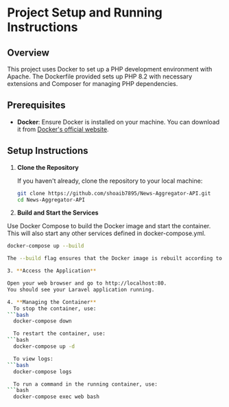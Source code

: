 # Project Setup and Running Instructions

## Overview

This project uses Docker to set up a PHP development environment with Apache. The Dockerfile provided sets up PHP 8.2 with necessary extensions and Composer for managing PHP dependencies.

## Prerequisites

- **Docker**: Ensure Docker is installed on your machine. You can download it from [Docker's official website](https://www.docker.com/products/docker-desktop).

## Setup Instructions

1. **Clone the Repository**

   If you haven't already, clone the repository to your local machine:

   ```bash
   git clone https://github.com/shoaib7895/News-Aggregator-API.git
   cd News-Aggregator-API

2. **Build and Start the Services**

  Use Docker Compose to build the Docker image and start the container. This will also start any other services defined in docker-compose.yml.
  ```bash
  docker-compose up --build

  The --build flag ensures that the Docker image is rebuilt according to the Dockerfile changes.

3. **Access the Application**

  Open your web browser and go to http://localhost:80.
  You should see your Laravel application running.

4. **Managing the Container**  
    To stop the container, use:
```bash
    docker-compose down

    To restart the container, use:
```bash
    docker-compose up -d

    To view logs:
```bash
    docker-compose logs

    To run a command in the running container, use:
```bash
    docker-compose exec web bash